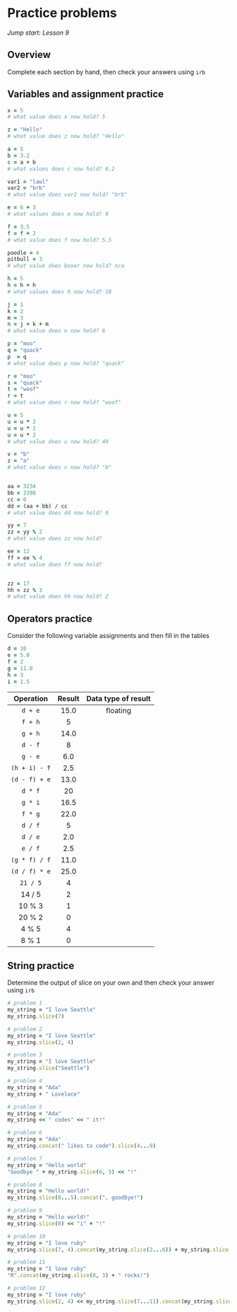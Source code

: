 # Practice problems
_Jump start: Lesson 9_

## Overview
Complete each section by hand, then check your answers using `irb`

## Variables and assignment practice

```ruby
x = 5
# what value does x now hold? 5 

z = "Hello"
# what value does z now hold? "Hello"

a = 5
b = 3.2
c = a + b
# what values does c now hold? 8.2

var1 = "lawl"
var2 = "brb"
# what value does var2 now hold? "brb"

e = 6 + 3
# what values does e now hold? 9

f = 3.5
f = f + 2
# what value does f now hold? 5.5

poodle = 4
pitbull = 3
# what value does boxer now hold? n/a

h = 5
h = h + h
# what values does h now hold? 10

j = 1
k = 2
m = 3
n = j + k + m
# what value does n now hold? 6

p = "moo"
q = "quack"
p  = q
# what value does p now hold? "quack"

r = "moo"
s = "quack"
t = "woof"
r = t
# what value does r now hold? "woof"

u = 5
u = u * 2
u = u * 2
u = u * 2
# what value does u now hold? 40

v = "b"
z = "a"
# what value does v now hold? "b"


aa = 3234
bb = 2398
cc = 0
dd = (aa + bb) / cc
# what value does dd now hold? 0

yy = 7
zz = yy % 2
# what value does zz now hold?

ee = 12
ff = ee % 4
# what value does ff now hold?


zz = 17
hh = zz % 3
# what value does hh now hold? 2
```

## Operators practice
Consider the following variable assignments and then fill in the tables

```ruby
d = 10
e = 5.0
f = 2
g = 11.0
h = 3
i = 1.5
```

| Operation | Result | Data type of result |
| :---: | :---:| :---: |
| `d + e` | 15.0| floating |
| `f + h` | 5 |  |
| `g + h` | 14.0 | |
| `d - f` | 8 | |
| `g - e` | 6.0 |  |
| `(h + i) - f` | 2.5|  |
| `(d - f) + e` | 13.0 |  |
| `d * f` | 20| |  |
| `g * i` | 16.5|  |  |
| `f * g` | 22.0|  | |
| `d / f` |  5 || |
| `d / e` | 2.0 |  | |
| `e / f` |2.5  | | |
| `(g * f) / f` | 11.0| | |
| `(d / f) * e` | 25.0 | |  |
| `21 / 5` | 4|   | |
| 14 / 5 | 2 | | |
| 10 % 3 | 1 | | |
| 20 % 2 | 0 |  | |
| 4 % 5 | 4|  | |
| 8 % 1 | 0 |  ||

## String practice
Determine the output of slice on your own and then check your answer using `irb`
 
```ruby
# problem 1
my_string = "I love Seattle"
my_string.slice(7) 

# problem 2
my_string = "I love Seattle"
my_string.slice(2, 4)

# problem 3
my_string = "I love Seattle"
my_string.slice("Seattle")

# problem 4
my_string = "Ada"
my_string + " Lovelace"

# problem 5
my_string = "Ada"
my_string << " codes" << " it!"

# problem 6
my_string = "Ada"
my_string.concat(" likes to code").slice(4...9)

# problem 7
my_string = "Hello world"
"Goodbye " + my_string.slice(6, 5) << "!"

# problem 8
my_string = "Hello world!"
my_string.slice(0...5).concat(", goodbye!")

# problem 9
my_string = "Hello world!"
my_string.slice(0) << "i" + "!"

# problem 10
my_string = "I love ruby"
my_string.slice(7, 4).concat(my_string.slice(2...6)) + my_string.slice(0)

# problem 11
my_string = "I love ruby"
"R".concat(my_string.slice(8, 3) + " rocks!")

# problem 12
my_string = "I love ruby"
my_string.slice(2, 4) << my_string.slice(7...11).concat(my_string.slice(2...6))
```

